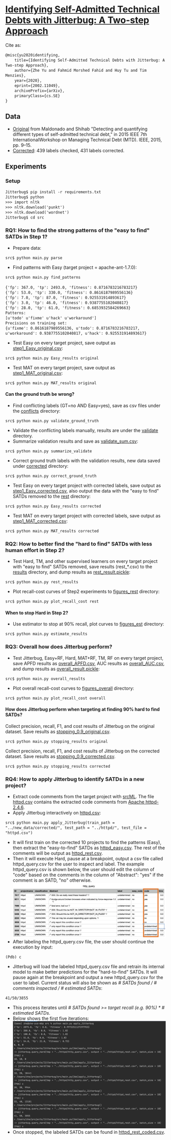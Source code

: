 # [Identifying Self-Admitted Technical Debts with Jitterbug: A Two-step Approach](https://arxiv.org/abs/2002.11049)

Cite as:
``` 
@misc{yu2020identifying,
    title={Identifying Self-Admitted Technical Debts with Jitterbug: A Two-step Approach},
    author={Zhe Yu and Fahmid Morshed Fahid and Huy Tu and Tim Menzies},
    year={2020},
    eprint={2002.11049},
    archivePrefix={arXiv},
    primaryClass={cs.SE}
}
```

## Data
 - [Original](https://github.com/ai-se/tech-debt/tree/master/data) from Maldonado and Shihab "Detecting and quantifying different types of self-admitted  technical  debt," in 2015 IEEE 7th InternationalWorkshop on Managing Technical Debt (MTD). IEEE, 2015, pp. 9–15.
 - [Corrected](https://github.com/ai-se/tech-debt/tree/master/new_data/corrected): 439 labels checked, 431 labels corrected.
 
## Experiments
### Setup
```
Jitterbug$ pip install -r requirements.txt
Jitterbug$ python
>>> import nltk
>>> nltk.download('punkt')
>>> nltk.download('wordnet')
Jitterbug$ cd src
```
### RQ1: How to find the strong patterns of the "easy to find" SATDs in Step 1?
 - Prepare data:
 ```
 src$ python main.py parse
 ```
 - Find patterns with Easy (target project = apache-ant-1.7.0):
 ```
 src$ python main.py find_patterns
 
 {'fp': 367.0, 'tp': 2493.0, 'fitness': 0.8716783216783217}
 {'fp': 53.0, 'tp': 330.0, 'fitness': 0.8616187989556136}
 {'fp': 7.0, 'tp': 87.0, 'fitness': 0.925531914893617}
 {'fp': 3.0, 'tp': 46.0, 'fitness': 0.9387755102040817}
 {'fp': 28.0, 'tp': 61.0, 'fitness': 0.6853932584269663}
 Patterns:
 [u'todo' u'fixme' u'hack' u'workaround']
 Precisions on training set:
 {u'fixme': 0.8616187989556136, u'todo': 0.8716783216783217, u'workaround': 0.9387755102040817, u'hack': 0.925531914893617}
 ```
 - Test Easy on every target project, save output as [step1_Easy_original.csv](https://github.com/ai-se/tech-debt/tree/master/results/step1_Easy_original.csv):
 ```
 src$ python main.py Easy_results original
 ```
 - Test MAT on every target project, save output as [step1_MAT_original.csv](https://github.com/ai-se/tech-debt/tree/master/results/step1_MAT_original.csv):
 ```
 src$ python main.py MAT_results original
 ```
#### Can the ground truth be wrong?
 - Find conflicting labels (GT=no AND Easy=yes), save as csv files under the [conflicts](https://github.com/ai-se/tech-debt/tree/master/new_data/conflicts) directory:
 ```
 src$ python main.py validate_ground_truth
 ```
 - Validate the conflicting labels manually, results are under the [validate](https://github.com/ai-se/tech-debt/tree/master/new_data/validate) directory.
 - Summarize validation results and save as [validate_sum.csv](https://github.com/ai-se/tech-debt/tree/master/results/validate_sum.csv):
 ```
 src$ python main.py summarize_validate
 ```
 - Correct ground truth labels with the validation results, new data saved under [corrected](https://github.com/ai-se/tech-debt/tree/master/new_data/corrected) directory:
 ```
 src$ python main.py correct_ground_truth
 ```
 - Test Easy on every target project with corrected labels, save output as [step1_Easy_corrected.csv](https://github.com/ai-se/tech-debt/tree/master/results/step1_Easy_corrected.csv), also output the data with the "easy to find" SATDs removed to the [rest](https://github.com/ai-se/tech-debt/tree/master/new_data/rest) directory:
 ```
 src$ python main.py Easy_results corrected
 ```
 - Test MAT on every target project with corrected labels, save output as [step1_MAT_corrected.csv](https://github.com/ai-se/tech-debt/tree/master/results/step1_MAT_corrected.csv):
 ```
 src$ python main.py MAT_results corrected
 ```
### RQ2: How to better find the "hard to find" SATDs with less human effort in Step 2?
 - Test Hard, TM, and other supervised learners on every target project with "easy to find" SATDs removed, save results (rest_\*.csv) to the [results](https://github.com/ai-se/tech-debt/tree/master/results/) directory, and dump results as [rest_result.pickle](https://github.com/ai-se/tech-debt/tree/master/dump/rest_result.pickle):
 ```
 src$ python main.py rest_results
 ```
 - Plot recall-cost curves of Step2 experiments to [figures_rest](https://github.com/ai-se/tech-debt/tree/master/figures_rest) directory:
 ```
 src$ python main.py plot_recall_cost rest
 ```
#### When to stop Hard in Step 2?
 - Use estimator to stop at 90% recall, plot curves to [figures_est](https://github.com/ai-se/tech-debt/tree/master/figures_est) directory:
 ```
 src$ python main.py estimate_results
 ```
### RQ3: Overall how does Jitterbug perform?
 - Test Jitterbug, Easy+RF, Hard, MAT+RF, TM, RF on every target project, save APFD results as [overall_APFD.csv](https://github.com/ai-se/tech-debt/tree/master/results/overall_APFD.csv), AUC results as [overall_AUC.csv](https://github.com/ai-se/tech-debt/tree/master/results/overall_AUC.csv), and dump results as [overall_result.pickle](https://github.com/ai-se/tech-debt/tree/master/dump/overall_result.pickle):
 ```
 src$ python main.py overall_results
 ```
 - Plot overall recall-cost curves to [figures_overall](https://github.com/ai-se/tech-debt/tree/master/figures_overall) directory:
 ```
 src$ python main.py plot_recall_cost overall
 ```
#### How does Jitterbug perform when targeting at finding 90% hard to find SATDs?
Collect precision, recall, F1, and cost results of Jitterbug on the original dataset. Save results as [stopping_0.9_original.csv](https://github.com/ai-se/Jitterbug/blob/master/results/stopping_0.9_original.csv).
 ```
 src$ python main.py stopping_results original
 ```
Collect precision, recall, F1, and cost results of Jitterbug on the corrected dataset. Save results as [stopping_0.9_corrected.csv](https://github.com/ai-se/Jitterbug/blob/master/results/stopping_0.9_corrected.csv).
 ```
 src$ python main.py stopping_results corrected
 ```
 
### RQ4: How to apply Jitterbug to identify SATDs in a new project?
 - Extract code comments from the target project with [srcML](https://www.srcml.org/). The file [httpd.csv](https://github.com/ai-se/Jitterbug/blob/master/httpd/httpd.csv) contains the extracted code comments from [Apache httpd-2.4.6](https://archive.apache.org/dist/httpd/httpd-2.4.6.tar.gz).
 - Apply Jitterbug interactively on [httpd.csv](https://github.com/ai-se/Jitterbug/blob/master/httpd/httpd.csv):
 ```
 src$ python main.py apply_Jitterbug(train_path = "../new_data/corrected/", test_path = "../httpd/", test_file = "httpd.csv")
 ```
 - It will first train on the corrected 10 projects to find the patterns (Easy), then extract the "easy-to-find" SATDs as [httpd_easy.csv](https://github.com/ai-se/Jitterbug/blob/master/httpd/httpd_easy.csv). The rest of the comments will be output as [httpd_rest.csv](https://github.com/ai-se/Jitterbug/blob/master/httpd/httpd_rest.csv).
 - Then it will execute Hard, pause at a breakpoint, output a csv file called httpd_query.csv for the user to inspect and label. The example httpd_query.csv is shown below, the user should edit the column of "code" based on the comments in the column of "Abstract": "yes" if the comment is an SATD, "no" otherwise.
 ![](https://github.com/ai-se/Jitterbug/blob/master/img/query.png?raw=yes)
 - After labeling the httpd_query.csv file, the user should continue the execution by input:
 ```
 (Pdb) c
 ```
 - Jitterbug will load the labeled httpd_query.csv file and retrain its internal model to make better predictions for the "hard-to-find" SATDs. It will pause again at the breakpoint and output a new httpd_query.csv for the user to label. Current status will also be shown as *# SATDs found / # comments inspected / # estimated SATDs*:
 ```
 41/50/3855
 ```
 - This process iterates until *# SATDs found >= target recall (e.g. 90%) \* # estimated SATDs*.
 - Below shows the first five iterations:
 ![](https://github.com/ai-se/Jitterbug/blob/master/img/apply.png?raw=yes)
 - Once stopped, the labeled SATDs can be found in [httpd_rest_coded.csv](https://github.com/ai-se/Jitterbug/blob/master/httpd/httpd_rest_coded.csv).
